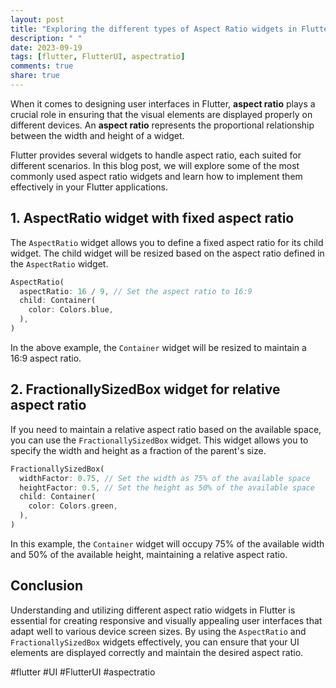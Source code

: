 ```yaml
---
layout: post
title: "Exploring the different types of Aspect Ratio widgets in Flutter"
description: " "
date: 2023-09-19
tags: [flutter, FlutterUI, aspectratio]
comments: true
share: true
---
```


When it comes to designing user interfaces in Flutter, **aspect ratio** plays a crucial role in ensuring that the visual elements are displayed properly on different devices. An **aspect ratio** represents the proportional relationship between the width and height of a widget.

Flutter provides several widgets to handle aspect ratio, each suited for different scenarios. In this blog post, we will explore some of the most commonly used aspect ratio widgets and learn how to implement them effectively in your Flutter applications.

## 1. AspectRatio widget with fixed aspect ratio

The `AspectRatio` widget allows you to define a fixed aspect ratio for its child widget. The child widget will be resized based on the aspect ratio defined in the `AspectRatio` widget.

```dart
AspectRatio(
  aspectRatio: 16 / 9, // Set the aspect ratio to 16:9
  child: Container(
    color: Colors.blue,
  ),
)
```

In the above example, the `Container` widget will be resized to maintain a 16:9 aspect ratio.

## 2. FractionallySizedBox widget for relative aspect ratio

If you need to maintain a relative aspect ratio based on the available space, you can use the `FractionallySizedBox` widget. This widget allows you to specify the width and height as a fraction of the parent's size.

```dart
FractionallySizedBox(
  widthFactor: 0.75, // Set the width as 75% of the available space
  heightFactor: 0.5, // Set the height as 50% of the available space
  child: Container(
    color: Colors.green,
  ),
)
```

In this example, the `Container` widget will occupy 75% of the available width and 50% of the available height, maintaining a relative aspect ratio.

## Conclusion

Understanding and utilizing different aspect ratio widgets in Flutter is essential for creating responsive and visually appealing user interfaces that adapt well to various device screen sizes. By using the `AspectRatio` and `FractionallySizedBox` widgets effectively, you can ensure that your UI elements are displayed correctly and maintain the desired aspect ratio.

#flutter #UI #FlutterUI #aspectratio